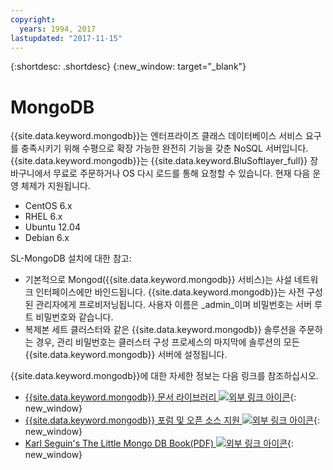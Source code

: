 ```yaml
---
copyright:
  years: 1994, 2017
lastupdated: "2017-11-15"
---
```


{:shortdesc: .shortdesc}
{:new_window: target="_blank"}

# MongoDB

{{site.data.keyword.mongodb}}는 엔터프라이즈 클래스 데이터베이스 서비스 요구를 충족시키기 위해 수평으로 확장 가능한 완전히 기능을 갖춘 NoSQL 서버입니다. {{site.data.keyword.mongodb}}는 {{site.data.keyword.BluSoftlayer_full}} 장바구니에서 무료로 주문하거나 OS 다시 로드를 통해 요청할 수 있습니다. 현재 다음 운영 체제가 지원됩니다.

* CentOS 6.x
* RHEL 6.x
* Ubuntu 12.04
* Debian 6.x

SL-MongoDB 설치에 대한 참고:

* 기본적으로 Mongod({{site.data.keyword.mongodb}} 서비스)는 사설 네트워크 인터페이스에만 바인드됩니다. {{site.data.keyword.mongodb}}는 사전 구성된 관리자에게 프로비저닝됩니다. 사용자 이름은 _admin_이며 비밀번호는 서버 루트 비밀번호와 같습니다.
* 복제본 세트 클러스터와 같은 {{site.data.keyword.mongodb}} 솔루션을 주문하는 경우, 관리 비밀번호는 클러스터 구성 프로세스의 마지막에 솔루션의 모든 {{site.data.keyword.mongodb}} 서버에 설정됩니다.

{{site.data.keyword.mongodb}}에 대한 자세한 정보는 다음 링크를 참조하십시오. 

* [{{site.data.keyword.mongodb}} 문서 라이브러리 ![외부 링크 아이콘](../../icons/launch-glyph.svg "외부 링크 아이콘")](http://www.mongodb.org/display/DOCS/Home){: new_window}
* [{{site.data.keyword.mongodb}} 포럼 및 오픈 소스 지원 ![외부 링크 아이콘](../../icons/launch-glyph.svg "외부 링크 아이콘")](https://groups.google.com/forum/?fromgroups#!forum/mongodb-user){: new_window}
* [Karl Seguin's The Little Mongo DB Book(PDF) ![외부 링크 아이콘](../../icons/launch-glyph.svg "외부 링크 아이콘")](http://openmymind.net/mongodb.pdf){: new_window}

